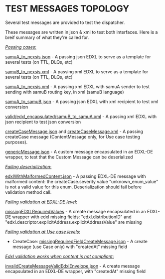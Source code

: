 # TEST MESSAGES TOPOLOGY

Several test messages are provided to test the dispatcher.

These messages are written in json & xml to test both interfaces. Here is a breif summary of what they're called for.

<u>*Passing cases*:</u>

[samuA_to_nexsis.json](valid/edxl_encapsulated/samuA_to_nexsis.json) - A passing json EDXL to serve as a template for several tests (on TTL, DLQs, etc)

[samuB_to_nexsis.xml](valid/edxl_encapsulated/samuB_to_nexsis.xml) - A passing xml EDXL to serve as a template for several tests (on TTL, DLQs, etc)

[samuA_to_nexsis.xml](valid/edxl_encapsulated/samuA_to_nexsis.xml) - A passing xml EDXL with samuA sender to test sending with samuB routing key, in xml (samuB language)

[samuA_to_samuB.json](valid/edxl_encapsulated/samuA_to_samuB.json) - A passing json EDXL with xml recipient to test xml conversion

[valid/edxl_encapsulated/samuB_to_samuA.xml](valid/edxl_encapsulated/samuB_to_samuA.xml) - A passing xml EDXL with json recipient to test json conversion

[createCaseMessage.json](valid/create_case/createCaseMessage.json) and [createCaseMessage.xml](valid/create_case/createCaseMessage.xml) - A passing createCase message (ContentMessage only, for Use case testing purposes).

[genericMessage.json](valid/edxl_encapsulated/genericMessage.json) - A custom message encapsulated in an EDXL-DE wrapper, to test that the Custom Message can be deserialized

<u>*Failing deserialization*:</u>

[edxlWithMalformedContent.json](serialization/edxlWithMalformedContent.json) - A passing EDXL-DE message with malformed content: the createCase.severity value "unknown_enum_value" is not a valid value for this enum.
Deserialization should fail before validation method call.


<u>*Failing validation at EDXL-DE level*:</u>

[missingEDXLRequiredValues](invalid/missingEDXLRequiredValues.json) - A create message encapsulated in an EDXL-DE wrapper with edxl missing fields:
"edxl.distributionID" and "edxl.descriptor.explicitAddress.explicitAddressValue" are missing

<u>*Failing validation at Use case levels*:</u>
- CreateCase: [missingRequiredFieldCreateMessage.json](invalid/create_case/missingRequiredFieldCreateMessage.json) - A create message (use Case only) with "createdAt" missing field



<u>*Edxl validation works when content is not compliant*:</u>

[invalidCreateMessageValidEdxlEnvelope.json](invalid/invalidCreateMessageValidEdxlEnvelope.json) - A create message encapsulated in an EDXL-DE wrapper, with "createdAt" missing field







